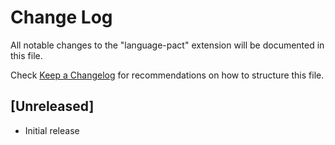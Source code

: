 # Change Log

All notable changes to the "language-pact" extension will be documented in this file.

Check [Keep a Changelog](http://keepachangelog.com/) for recommendations on how to structure this file.

## [Unreleased]

- Initial release